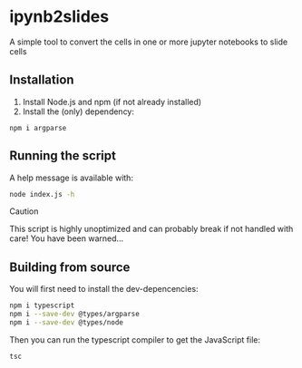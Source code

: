 # ipynb2slides

A simple tool to convert the cells in one or more jupyter notebooks to slide cells

## Installation

1. Install Node.js and npm (if not already installed)
2. Install the (only) dependency:
```
npm i argparse
```

## Running the script

A help message is available with:
```sh
node index.js -h
```

> [!CAUTION]
> This script is highly unoptimized and can probably break if not handled with care! You have been warned...

## Building from source

You will first need to install the dev-depencencies:

```sh
npm i typescript
npm i --save-dev @types/argparse
npm i --save-dev @types/node
```

Then you can run the typescript compiler to get the JavaScript file:

```sh
tsc
```